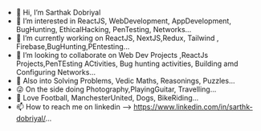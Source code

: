 - 👋 Hi, I’m Sarthak Dobriyal
- 👀 I’m interested in ReactJS, WebDevelopment,  AppDevelopment, BugHunting, EthicalHacking, PenTesting,  Networks...
- 🌱 I’m currently working on ReactJS, NextJS,Redux, Tailwind , Firebase,BugHunting,PEntesting...
- 💞️ I’m looking to collaborate on Web Dev Projects ,ReactJs Projects,PenTEsting ACtivities, Bug hunting activities,  Building amd Configuring Networks...
- 🤞 Also into Solving Problems, Vedic Maths, Reasonings, Puzzles...
- 😜 On the side doing Photography,PlayingGuitar, Travelling...
- 💋 Love Football, ManchesterUnited, Dogs, BikeRiding...
- 📫 How to reach me on linkedin --> https://www.linkedin.com/in/sarthk-dobriyal/...

<!---
high-prog/high-prog is a ✨ special ✨ repository because its `README.md` (this file) appears on your GitHub profile.
You can click the Preview link to take a look at your changes.
--->
